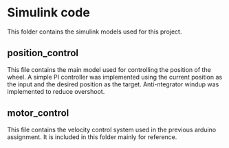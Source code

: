 # Simulink code
This folder contains the simulink models used for this project.

## position_control
This file contains the main model used for controlling the position of the wheel. A simple PI controller was implemented using the current position as the input and the desired position as the target. Anti-ntegrator windup was implemented to reduce overshoot.

## motor_control
This file contains the velocity control system used in the previous arduino assignment. It is included in this folder mainly for reference.